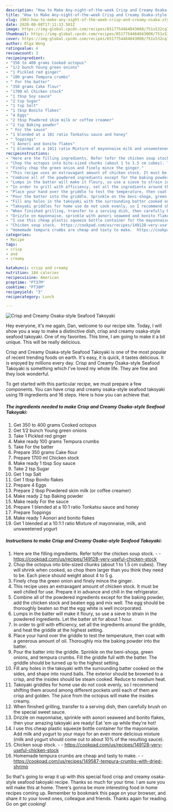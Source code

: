 ```yaml
---
description: "How to Make Any-night-of-the-week Crisp and Creamy Osaka-style Seafood Takoyaki"
title: "How to Make Any-night-of-the-week Crisp and Creamy Osaka-style Seafood Takoyaki"
slug: 1983-how-to-make-any-night-of-the-week-crisp-and-creamy-osaka-style-seafood-takoyaki
date: 2020-08-08T17:11:13.581Z
image: https://img-global.cpcdn.com/recipes/6517754464043008/751x532cq70/crisp-and-creamy-osaka-style-seafood-takoyaki-recipe-main-photo.jpg
thumbnail: https://img-global.cpcdn.com/recipes/6517754464043008/751x532cq70/crisp-and-creamy-osaka-style-seafood-takoyaki-recipe-main-photo.jpg
cover: https://img-global.cpcdn.com/recipes/6517754464043008/751x532cq70/crisp-and-creamy-osaka-style-seafood-takoyaki-recipe-main-photo.jpg
author: Olga Wong
ratingvalue: 4
reviewcount: 3
recipeingredient:
- "350 to 400 grams Cooked octopus"
- "1/2 bunch Young green onions"
- "1 Pickled red ginger"
- "100 grams Tempura crumbs"
- " For the batter"
- "350 grams Cake flour"
- "1700 ml Chicken stock"
- "1 tbsp Soy sauce"
- "2 tsp Sugar"
- "1 tsp Salt"
- "1 tbsp Bonito flakes"
- "4 Eggs"
- "2 tbsp Powdered skim milk or coffee creamer"
- "2 tsp Baking powder"
- " For the sauce"
- "1 blended at a 101 ratio Tonkatsu sauce and honey"
- " Toppings"
- "1 Aonori and bonito flakes"
- "1 blended at a 1011 ratio Mixture of mayonnaise milk and unsweetened yogurt"
recipeinstructions:
- "Here are the filling ingredients. Refer tofor the chicken soup stock.  https://cookpad.com/us/recipes/149128-very-useful-chicken-stock"
- "Chop the octopus into bite-sized chunks (about 1 to 1.5 cm cubes). They will shrink when cooked, so chop them larger than you think they need to be. Each piece should weight about 4 to 5 g."
- "Finely chop the green onion and finely mince the ginger."
- "This recipe uses an extravagant amount of chicken stock. It must be well chilled for use. Prepare it in advance and chill in the refrigerator."
- "Combine all of the powdered ingredients except for the baking powder, add the chicken stock and beaten egg and mix well. The egg should be thoroughly beaten so that the egg white is well incorporated."
- "Lumps in the batter will make it floury, so use a sieve to strain in the powdered ingredients. Let the batter sit for about 1 hour."
- "In order to grill with efficiency, set all the ingredients around the griddle, and heat the griddle at the highest setting."
- "Place your hand over the griddle to test the temperature, then coat with a generous amount of oil. Thoroughly mix the baking powder into the batter."
- "Pour the batter into the griddle. Sprinkle on the beni-shoga, green onions, and tempura crumbs. Fill the griddle full with the batter. The griddle should be turned up to the highest setting."
- "Fill any holes in the takoyaki with the surrounding batter cooked on the sides, and shape into round balls. The exterior should be browned to a crisp, and the insides should be steam cooked. Reduce to medium heat."
- "Takoyaki griddles for home use do not cook evenly, so I recommend shifting them around among different pockets until each of them are crisp and golden. The juice from the octopus will make the insides creamy."
- "When finished grilling, transfer to a serving dish, then carefully brush on the special sweet sauce."
- "Drizzle on mayonnaise, sprinkle with aonori seaweed and bonito flakes, then your amazing takoyaki are ready! Eat &#39;em up while they&#39;re hot!"
- "I use this cheap plastic squeeze bottle container for the mayonnaise. Add milk and yogurt to your mayo for an even more delicious mixture (milk and yogurt should come out to about 10% of the resulting sauce)."
- "Chicken soup stock.  https://cookpad.com/us/recipes/149128-very-useful-chicken-stock"
- "Homemade tempura crumbs are cheap and tasty to make.  https://cookpad.com/us/recipes/149587-tempura-crumbs-with-dried-shrimp"
categories:
- Recipe
tags:
- crisp
- and
- creamy

katakunci: crisp and creamy 
nutrition: 184 calories
recipecuisine: American
preptime: "PT37M"
cooktime: "PT38M"
recipeyield: "3"
recipecategory: Lunch

---
```



![Crisp and Creamy Osaka-style Seafood Takoyaki](https://img-global.cpcdn.com/recipes/6517754464043008/751x532cq70/crisp-and-creamy-osaka-style-seafood-takoyaki-recipe-main-photo.jpg)

Hey everyone, it's me again, Dan, welcome to our recipe site. Today, I will show you a way to make a distinctive dish, crisp and creamy osaka-style seafood takoyaki. One of my favorites. This time, I am going to make it a bit unique. This will be really delicious.



Crisp and Creamy Osaka-style Seafood Takoyaki is one of the most popular of recent trending foods on earth. It's easy, it is quick, it tastes delicious. It is enjoyed by millions every day. Crisp and Creamy Osaka-style Seafood Takoyaki is something which I've loved my whole life. They are fine and they look wonderful.


To get started with this particular recipe, we must prepare a few components. You can have crisp and creamy osaka-style seafood takoyaki using 19 ingredients and 16 steps. Here is how you can achieve that.

<!--inarticleads1-->

##### The ingredients needed to make Crisp and Creamy Osaka-style Seafood Takoyaki:

1. Get 350 to 400 grams Cooked octopus
1. Get 1/2 bunch Young green onions
1. Take 1 Pickled red ginger
1. Make ready 100 grams Tempura crumbs
1. Take  For the batter
1. Prepare 350 grams Cake flour
1. Prepare 1700 ml Chicken stock
1. Make ready 1 tbsp Soy sauce
1. Take 2 tsp Sugar
1. Get 1 tsp Salt
1. Get 1 tbsp Bonito flakes
1. Prepare 4 Eggs
1. Prepare 2 tbsp Powdered skim milk (or coffee creamer)
1. Make ready 2 tsp Baking powder
1. Make ready  For the sauce
1. Prepare 1 blended at a 10:1 ratio Tonkatsu sauce and honey
1. Prepare  Toppings
1. Make ready 1 Aonori and bonito flakes
1. Get 1 blended at a 10:1:1 ratio Mixture of mayonnaise, milk, and unsweetened yogurt




<!--inarticleads2-->

##### Instructions to make Crisp and Creamy Osaka-style Seafood Takoyaki:

1. Here are the filling ingredients. Refer tofor the chicken soup stock. -  - https://cookpad.com/us/recipes/149128-very-useful-chicken-stock
1. Chop the octopus into bite-sized chunks (about 1 to 1.5 cm cubes). They will shrink when cooked, so chop them larger than you think they need to be. Each piece should weight about 4 to 5 g.
1. Finely chop the green onion and finely mince the ginger.
1. This recipe uses an extravagant amount of chicken stock. It must be well chilled for use. Prepare it in advance and chill in the refrigerator.
1. Combine all of the powdered ingredients except for the baking powder, add the chicken stock and beaten egg and mix well. The egg should be thoroughly beaten so that the egg white is well incorporated.
1. Lumps in the batter will make it floury, so use a sieve to strain in the powdered ingredients. Let the batter sit for about 1 hour.
1. In order to grill with efficiency, set all the ingredients around the griddle, and heat the griddle at the highest setting.
1. Place your hand over the griddle to test the temperature, then coat with a generous amount of oil. Thoroughly mix the baking powder into the batter.
1. Pour the batter into the griddle. Sprinkle on the beni-shoga, green onions, and tempura crumbs. Fill the griddle full with the batter. The griddle should be turned up to the highest setting.
1. Fill any holes in the takoyaki with the surrounding batter cooked on the sides, and shape into round balls. The exterior should be browned to a crisp, and the insides should be steam cooked. Reduce to medium heat.
1. Takoyaki griddles for home use do not cook evenly, so I recommend shifting them around among different pockets until each of them are crisp and golden. The juice from the octopus will make the insides creamy.
1. When finished grilling, transfer to a serving dish, then carefully brush on the special sweet sauce.
1. Drizzle on mayonnaise, sprinkle with aonori seaweed and bonito flakes, then your amazing takoyaki are ready! Eat &#39;em up while they&#39;re hot!
1. I use this cheap plastic squeeze bottle container for the mayonnaise. Add milk and yogurt to your mayo for an even more delicious mixture (milk and yogurt should come out to about 10% of the resulting sauce).
1. Chicken soup stock. -  - https://cookpad.com/us/recipes/149128-very-useful-chicken-stock
1. Homemade tempura crumbs are cheap and tasty to make. -  - https://cookpad.com/us/recipes/149587-tempura-crumbs-with-dried-shrimp




So that's going to wrap it up with this special food crisp and creamy osaka-style seafood takoyaki recipe. Thanks so much for your time. I am sure you will make this at home. There's gonna be more interesting food in home recipes coming up. Remember to bookmark this page on your browser, and share it to your loved ones, colleague and friends. Thanks again for reading. Go on get cooking!
